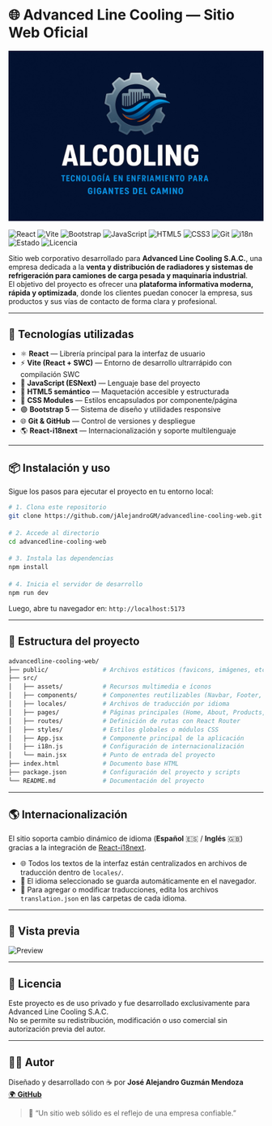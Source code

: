 # 🌐 Advanced Line Cooling — Sitio Web Oficial

![Advanced Line Cooling - Logo y Slogan](public/banner-low.jpeg)

![React](https://img.shields.io/badge/React-20232A?style=for-the-badge&logo=react&logoColor=61DAFB)
![Vite](https://img.shields.io/badge/Vite-646CFF?style=for-the-badge&logo=vite&logoColor=white)
![Bootstrap](https://img.shields.io/badge/Bootstrap-7952B3?style=for-the-badge&logo=bootstrap&logoColor=white)
![JavaScript](https://img.shields.io/badge/JavaScript-F7DF1E?style=for-the-badge&logo=javascript&logoColor=000)
![HTML5](https://img.shields.io/badge/HTML5-E34F26?style=for-the-badge&logo=html5&logoColor=white)
![CSS3](https://img.shields.io/badge/CSS3-1572B6?style=for-the-badge&logo=css3&logoColor=white)
![Git](https://img.shields.io/badge/Git-F05032?style=for-the-badge&logo=git&logoColor=white)
![i18n](https://img.shields.io/badge/i18n-ready-green?style=for-the-badge)
![Estado](https://img.shields.io/badge/Estado-En%20desarrollo-blue?style=for-the-badge)
![Licencia](https://img.shields.io/badge/Licencia-Privada-red?style=for-the-badge)

Sitio web corporativo desarrollado para **Advanced Line Cooling S.A.C.**, una empresa dedicada a la **venta y distribución de radiadores y sistemas de refrigeración para camiones de carga pesada y maquinaria industrial**.  
El objetivo del proyecto es ofrecer una **plataforma informativa moderna, rápida y optimizada**, donde los clientes puedan conocer la empresa, sus productos y sus vías de contacto de forma clara y profesional.

---

## 🚀 Tecnologías utilizadas

- ⚛️ **React** — Librería principal para la interfaz de usuario
- ⚡ **Vite (React + SWC)** — Entorno de desarrollo ultrarrápido con compilación SWC
- 🧩 **JavaScript (ESNext)** — Lenguaje base del proyecto
- 🎨 **HTML5 semántico** — Maquetación accesible y estructurada
- 🎯 **CSS Modules** — Estilos encapsulados por componente/página
- 🟣 **Bootstrap 5** — Sistema de diseño y utilidades responsive
- 🌐 **Git & GitHub** — Control de versiones y despliegue
- 🌎 **React-i18next** — Internacionalización y soporte multilenguaje

---

## 📦 Instalación y uso

Sigue los pasos para ejecutar el proyecto en tu entorno local:

```bash
# 1. Clona este repositorio
git clone https://github.com/jAlejandroGM/advancedline-cooling-web.git

# 2. Accede al directorio
cd advancedline-cooling-web

# 3. Instala las dependencias
npm install

# 4. Inicia el servidor de desarrollo
npm run dev
```

Luego, abre tu navegador en: `http://localhost:5173`

---

## 📁 Estructura del proyecto

```bash
advancedline-cooling-web/
├── public/               # Archivos estáticos (favicons, imágenes, etc.)
├── src/
│   ├── assets/           # Recursos multimedia e íconos
│   ├── components/       # Componentes reutilizables (Navbar, Footer, etc.)
│   ├── locales/          # Archivos de traducción por idioma
│   ├── pages/            # Páginas principales (Home, About, Products, Contact)
│   ├── routes/           # Definición de rutas con React Router
│   ├── styles/           # Estilos globales o módulos CSS
│   ├── App.jsx           # Componente principal de la aplicación
│   ├── i18n.js           # Configuración de internacionalización
│   └── main.jsx          # Punto de entrada del proyecto
├── index.html            # Documento base HTML
├── package.json          # Configuración del proyecto y scripts
└── README.md             # Documentación del proyecto
```

---

## 🌎 Internacionalización

El sitio soporta cambio dinámico de idioma (**Español** 🇪🇸 / **Inglés** 🇬🇧) gracias a la integración de [React-i18next](https://react.i18next.com/).

- 🌐 Todos los textos de la interfaz están centralizados en archivos de traducción dentro de `locales/`.
- 💾 El idioma seleccionado se guarda automáticamente en el navegador.
- 📝 Para agregar o modificar traducciones, edita los archivos `translation.json` en las carpetas de cada idioma.

---

## 📸 Vista previa

![Preview](https://img.shields.io/badge/Preview-Próximamente-yellow?style=for-the-badge)

---

## 📄 Licencia

Este proyecto es de uso privado y fue desarrollado exclusivamente para Advanced Line Cooling S.A.C.  
No se permite su redistribución, modificación o uso comercial sin autorización previa del autor.

---

## 👨‍💻 Autor

Diseñado y desarrollado con ☕ por
**José Alejandro Guzmán Mendoza**  
[🌍 **GitHub**](https://github.com/jAlejandroGM)

> 💬 “Un sitio web sólido es el reflejo de una empresa confiable.”

